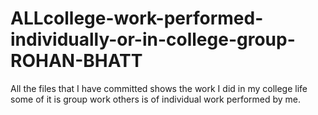 # ALLcollege-work-performed-individually-or-in-college-group-ROHAN-BHATT
All the files that I have committed shows the work I did in my college life some of it is group work others is of individual work performed by me.
